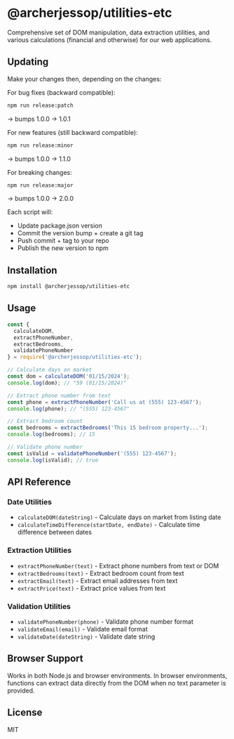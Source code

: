 # @archerjessop/utilities-etc

Comprehensive set of DOM manipulation, data extraction utilities, and various calculations (financial and otherwise) for our web applications.

## Updating

Make your changes then, depending on the changes:

For bug fixes (backward compatible):

```bash
npm run release:patch
```
→ bumps 1.0.0 → 1.0.1

For new features (still backward compatible):
```bash
npm run release:minor
```
→ bumps 1.0.0 → 1.1.0

For breaking changes:
```bash
npm run release:major
```
→ bumps 1.0.0 → 2.0.0

Each script will:
- Update package.json version
- Commit the version bump + create a git tag
- Push commit + tag to your repo
- Publish the new version to npm


## Installation

```bash
npm install @archerjessop/utilities-etc
```

## Usage

```javascript
const {
  calculateDOM,
  extractPhoneNumber,
  extractBedrooms,
  validatePhoneNumber
} = require('@archerjessop/utilities-etc');

// Calculate days on market
const dom = calculateDOM('01/15/2024');
console.log(dom); // "59 (01/15/2024)"

// Extract phone number from text
const phone = extractPhoneNumber('Call us at (555) 123-4567');
console.log(phone); // "(555) 123-4567"

// Extract bedroom count
const bedrooms = extractBedrooms('This 15 bedroom property...');
console.log(bedrooms); // 15

// Validate phone number
const isValid = validatePhoneNumber('(555) 123-4567');
console.log(isValid); // true
```

## API Reference

### Date Utilities
- `calculateDOM(dateString)` - Calculate days on market from listing date
- `calculateTimeDifference(startDate, endDate)` - Calculate time difference between dates

### Extraction Utilities  
- `extractPhoneNumber(text)` - Extract phone numbers from text or DOM
- `extractBedrooms(text)` - Extract bedroom count from text
- `extractEmail(text)` - Extract email addresses from text
- `extractPrice(text)` - Extract price values from text

### Validation Utilities
- `validatePhoneNumber(phone)` - Validate phone number format
- `validateEmail(email)` - Validate email format  
- `validateDate(dateString)` - Validate date string

## Browser Support

Works in both Node.js and browser environments. In browser environments, functions can extract data directly from the DOM when no text parameter is provided.

## License

MIT
